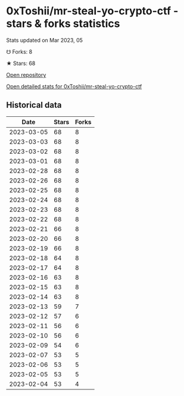 # 0xToshii/mr-steal-yo-crypto-ctf - stars & forks statistics

Stats updated on Mar 2023, 05

☋ Forks: 8

★ Stars: 68

[Open repository](https://github.com/0xToshii/mr-steal-yo-crypto-ctf)

[Open detailed stats for 0xToshii/mr-steal-yo-crypto-ctf](https://reviewgithub.com/rep/0xToshii/mr-steal-yo-crypto-ctf)

## Historical data
| Date | Stars | Forks |
|------|-------|-------|
| 2023-03-05 | 68 | 8 | 
| 2023-03-03 | 68 | 8 | 
| 2023-03-02 | 68 | 8 | 
| 2023-03-01 | 68 | 8 | 
| 2023-02-28 | 68 | 8 | 
| 2023-02-26 | 68 | 8 | 
| 2023-02-25 | 68 | 8 | 
| 2023-02-24 | 68 | 8 | 
| 2023-02-23 | 68 | 8 | 
| 2023-02-22 | 68 | 8 | 
| 2023-02-21 | 66 | 8 | 
| 2023-02-20 | 66 | 8 | 
| 2023-02-19 | 66 | 8 | 
| 2023-02-18 | 64 | 8 | 
| 2023-02-17 | 64 | 8 | 
| 2023-02-16 | 63 | 8 | 
| 2023-02-15 | 63 | 8 | 
| 2023-02-14 | 63 | 8 | 
| 2023-02-13 | 59 | 7 | 
| 2023-02-12 | 57 | 6 | 
| 2023-02-11 | 56 | 6 | 
| 2023-02-10 | 56 | 6 | 
| 2023-02-09 | 54 | 6 | 
| 2023-02-07 | 53 | 5 | 
| 2023-02-06 | 53 | 5 | 
| 2023-02-05 | 53 | 5 | 
| 2023-02-04 | 53 | 4 | 

